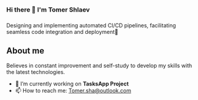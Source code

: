 ### Hi there 👋 I'm Tomer Shlaev
###

<p align="left">Designing and
implementing automated CI/CD pipelines,
facilitating seamless code integration and
deployment🚀</p>



<h2 align="left">About me</h2>

<p align="left">Believes in constant improvement and
self-study to develop my skills with the latest
technologies.</p>

- 🔭 I’m currently working on **TasksApp Project**
- 📫 How to reach me: Tomer.sha@outlook.com






